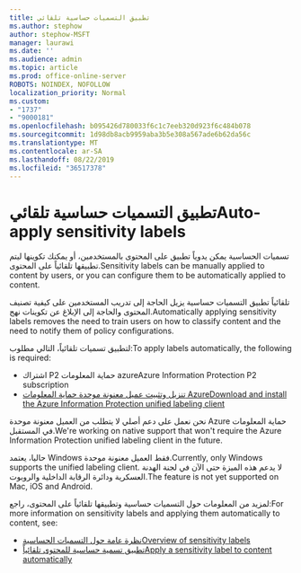 ```yaml
---
title: تطبيق التسميات حساسية تلقائي
ms.author: stephow
author: stephow-MSFT
manager: laurawi
ms.date: ''
ms.audience: admin
ms.topic: article
ms.prod: office-online-server
ROBOTS: NOINDEX, NOFOLLOW
localization_priority: Normal
ms.custom:
- "1737"
- "9000181"
ms.openlocfilehash: b095426d780033f6c1c7eeb320d923f6c484b078
ms.sourcegitcommit: 1d98db8acb9959aba3b5e308a567ade6b62da56c
ms.translationtype: MT
ms.contentlocale: ar-SA
ms.lasthandoff: 08/22/2019
ms.locfileid: "36517378"
---
```

# <a name="auto-apply-sensitivity-labels"></a><span data-ttu-id="a3cfe-102">تطبيق التسميات حساسية تلقائي</span><span class="sxs-lookup"><span data-stu-id="a3cfe-102">Auto-apply sensitivity labels</span></span>

<span data-ttu-id="a3cfe-103">تسميات الحساسية يمكن يدوياً تطبيق على المحتوى بالمستخدمين، أو يمكنك تكوينها ليتم تطبيقها تلقائياً على المحتوى.</span><span class="sxs-lookup"><span data-stu-id="a3cfe-103">Sensitivity labels can be manually applied to content by users, or you can configure them to be automatically applied to content.</span></span>

<span data-ttu-id="a3cfe-104">تلقائياً تطبيق التسميات حساسية يزيل الحاجة إلى تدريب المستخدمين على كيفية تصنيف المحتوى والحاجة إلى الإبلاغ عن تكوينات نهج.</span><span class="sxs-lookup"><span data-stu-id="a3cfe-104">Automatically applying sensitivity labels removes the need to train users on how to classify content and the need to notify them of policy configurations.</span></span>

<span data-ttu-id="a3cfe-105">لتطبيق تسميات تلقائياً، التالي مطلوب:</span><span class="sxs-lookup"><span data-stu-id="a3cfe-105">To apply labels automatically, the following is required:</span></span>

- <span data-ttu-id="a3cfe-106">اشتراك P2 حماية المعلومات azure</span><span class="sxs-lookup"><span data-stu-id="a3cfe-106">Azure Information Protection P2 subscription</span></span>
- [<span data-ttu-id="a3cfe-107">تنزيل وتثبيت عميل معنونة موحدة حماية المعلومات Azure</span><span class="sxs-lookup"><span data-stu-id="a3cfe-107">Download and install the Azure Information Protection unified labeling client</span></span>](https://docs.microsoft.com/azure/information-protection/rms-client/install-unifiedlabelingclient-app)

<span data-ttu-id="a3cfe-108">نحن نعمل على دعم أصلي لا يتطلب من العميل معنونة موحدة Azure حماية المعلومات في المستقبل.</span><span class="sxs-lookup"><span data-stu-id="a3cfe-108">We're working on native support that won't require the Azure Information Protection unified labeling client in the future.</span></span>

<span data-ttu-id="a3cfe-109">حاليا، يعتمد Windows فقط العميل معنونة موحدة.</span><span class="sxs-lookup"><span data-stu-id="a3cfe-109">Currently, only Windows supports the unified labeling client.</span></span>  <span data-ttu-id="a3cfe-110">لا يدعم هذه الميزة حتى الآن في لجنة الهدنة العسكرية ودائرة الرقابة الداخلية والروبوت.</span><span class="sxs-lookup"><span data-stu-id="a3cfe-110">The feature is not yet supported on Mac, iOS and Android.</span></span>

<span data-ttu-id="a3cfe-111">لمزيد من المعلومات حول التسميات حساسية وتطبيقها تلقائياً على المحتوى، راجع:</span><span class="sxs-lookup"><span data-stu-id="a3cfe-111">For more information on sensitivity labels and applying them automatically to content,  see:</span></span>

- [<span data-ttu-id="a3cfe-112">نظرة عامة حول التسميات الحساسية</span><span class="sxs-lookup"><span data-stu-id="a3cfe-112">Overview of sensitivity labels</span></span>](https://docs.microsoft.com/office365/securitycompliance/sensitivity-labels)
- [<span data-ttu-id="a3cfe-113">تطبيق تسمية حساسية للمحتوى تلقائياً</span><span class="sxs-lookup"><span data-stu-id="a3cfe-113">Apply a sensitivity label to content automatically</span></span>](https://docs.microsoft.com/office365/securitycompliance/apply_sensitivity_label_automatically)